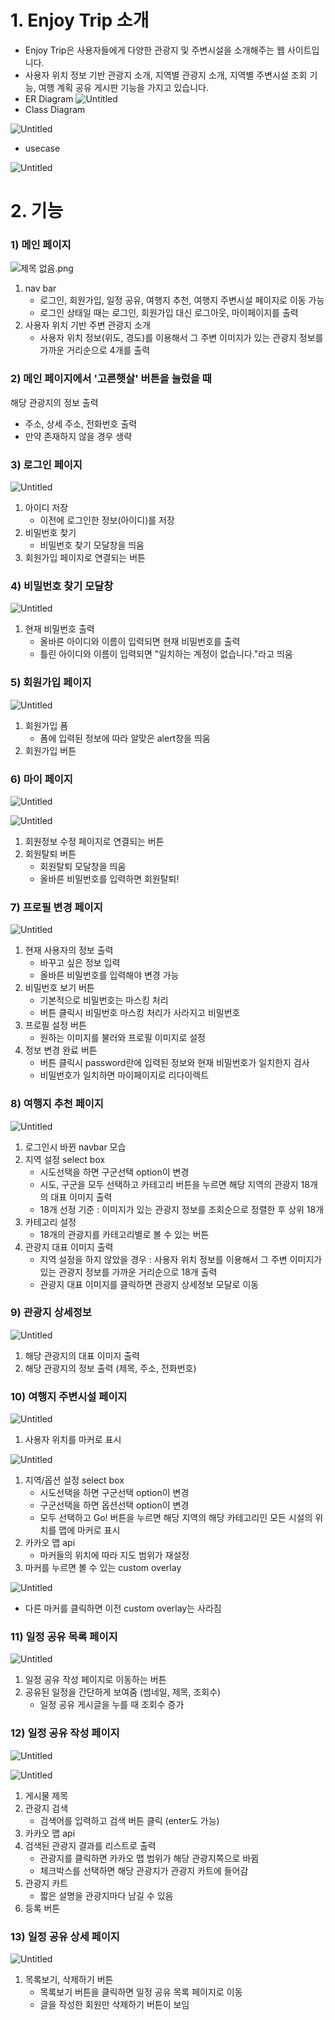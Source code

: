 # **1. Enjoy Trip 소개**

- Enjoy Trip은 사용자들에게 다양한 관광지 및 주변시설을 소개해주는 웹 사이트입니다.
- 사용자 위치 정보 기반 관광지 소개, 지역별 관광지 소개, 지역별 주변시설 조회 기능, 여행 계획 공유 게시판 기능을 가지고 있습니다.
- ER Diagram
  ![Untitled](https://s3-us-west-2.amazonaws.com/secure.notion-static.com/2c9ead7c-6f8f-45eb-9612-436b78bf8a45/Untitled.png)
- Class Diagram

![Untitled](https://s3-us-west-2.amazonaws.com/secure.notion-static.com/629e4726-7a3c-4988-b16f-54a6e6c394d8/Untitled.png)

- usecase

![Untitled](https://s3-us-west-2.amazonaws.com/secure.notion-static.com/e1ffc7f2-ec36-48e6-9aa0-a250ad200702/Untitled.png)

# **2. 기능**

### 1) 메인 페이지

![제목 없음.png](https://s3-us-west-2.amazonaws.com/secure.notion-static.com/e5534192-005d-4252-b5f2-4475001384bc/%EC%A0%9C%EB%AA%A9_%EC%97%86%EC%9D%8C.png)

1. nav bar
   - 로그인, 회원가입, 일정 공유, 여행지 추천, 여행지 주변시설 페이지로 이동 가능
   - 로그인 상태일 때는 로그인, 회원가입 대신 로그아웃, 마이페이지를 출력
2. 사용자 위치 기반 주변 관광지 소개
   - 사용자 위치 정보(위도, 경도)를 이용해서 그 주변 이미지가 있는 관광지 정보를 가까운 거리순으로 4개를 출력

### 2) 메인 페이지에서 '고른햇살' 버튼을 눌렀을 때

해당 관광지의 정보 출력

- 주소, 상세 주소, 전화번호 출력
- 만약 존재하지 않을 경우 생략

### 3) 로그인 페이지

![Untitled](https://s3-us-west-2.amazonaws.com/secure.notion-static.com/fea4ff48-f7bf-4080-9ae0-6a3a3f13d0bd/Untitled.png)

1. 아이디 저장
   - 이전에 로그인한 정보(아이디)를 저장
2. 비밀번호 찾기
   - 비밀번호 찾기 모달창을 띄움
3. 회원가입 페이지로 연결되는 버튼

### 4) 비밀번호 찾기 모달창

![Untitled](https://s3-us-west-2.amazonaws.com/secure.notion-static.com/8d477707-2214-49ef-84c6-f388b36badac/Untitled.png)

1. 현재 비밀번호 출력
   - 올바른 아이디와 이름이 입력되면 현재 비밀번호를 출력
   - 틀린 아이디와 이름이 입력되면 "일치하는 계정이 없습니다."라고 띄움

### 5) 회원가입 페이지

![Untitled](https://s3-us-west-2.amazonaws.com/secure.notion-static.com/2ca9829b-1e2e-4edd-97db-6a56a1c3e507/Untitled.png)

1. 회원가입 폼
   - 폼에 입력된 정보에 따라 알맞은 alert창을 띄움
2. 회원가입 버튼

### 6) 마이 페이지

![Untitled](https://s3-us-west-2.amazonaws.com/secure.notion-static.com/9dac0b7d-d4a4-4870-91c5-a2fec8e848ba/Untitled.png)

![Untitled](https://s3-us-west-2.amazonaws.com/secure.notion-static.com/f3299ffa-790b-4893-9e63-85867ce5b764/Untitled.png)

1. 회원정보 수정 페이지로 연결되는 버튼
2. 회원탈퇴 버튼
   - 회원탈퇴 모달창을 띄움
   - 올바른 비밀번호를 입력하면 회원탈퇴!

### 7) 프로필 변경 페이지

![Untitled](https://s3-us-west-2.amazonaws.com/secure.notion-static.com/88da35fa-80cf-4134-b442-af906a38c534/Untitled.png)

1. 현재 사용자의 정보 출력
   - 바꾸고 싶은 정보 입력
   - 올바른 비밀번호를 입력해야 변경 가능
2. 비밀번호 보기 버튼
   - 기본적으로 비밀번호는 마스킹 처리
   - 버튼 클릭시 비밀번호 마스킹 처리가 사라지고 비밀번호
3. 프로필 설정 버튼
   - 원하는 이미지를 불러와 프로필 이미지로 설정
4. 정보 변경 완료 버튼
   - 버튼 클릭시 password란에 입력된 정보와 현재 비밀번호가 일치한지 검사
   - 비밀번호가 일치하면 마이페이지로 리다이렉트

### 8) 여행지 추천 페이지

![Untitled](https://s3-us-west-2.amazonaws.com/secure.notion-static.com/a09a3bd9-99f8-42c7-abea-59603e1e2ca3/Untitled.png)

1. 로그인시 바뀐 navbar 모습
2. 지역 설정 select box
   - 시도선택을 하면 구군선택 option이 변경
   - 시도, 구군을 모두 선택하고 카테고리 버튼을 누르면 해당 지역의 관광지 18개의 대표 이미지 출력
   - 18개 선정 기준 : 이미지가 있는 관광지 정보를 조회순으로 정렬한 후 상위 18개
3. 카테고리 설정
   - 18개의 관광지를 카테고리별로 볼 수 있는 버튼
4. 관광지 대표 이미지 출력
   - 지역 설정을 하지 않았을 경우 : 사용자 위치 정보를 이용해서 그 주변 이미지가 있는 관광지 정보를 가까운 거리순으로 18개 출력
   - 관광지 대표 이미지를 클릭하면 관광지 상세정보 모달로 이동

### 9) 관광지 상세정보

![Untitled](https://s3-us-west-2.amazonaws.com/secure.notion-static.com/28acea2c-41b8-4c5e-9f0a-cd6bc08de993/Untitled.png)

1. 해당 관광지의 대표 이미지 출력
2. 해당 관광지의 정보 출력 (제목, 주소, 전화번호)

### 10) 여행지 주변시설 페이지

![Untitled](https://s3-us-west-2.amazonaws.com/secure.notion-static.com/8239a0ec-2f64-4bfb-8af7-3e40686ba2d8/Untitled.png)

1. 사용자 위치를 마커로 표시

![Untitled](https://s3-us-west-2.amazonaws.com/secure.notion-static.com/88d9a95a-3b37-4969-a7c5-f84541b89217/Untitled.png)

1. 지역/옵션 설정 select box
   - 시도선택을 하면 구군선택 option이 변경
   - 구군선택을 하면 옵션선택 option이 변경
   - 모두 선택하고 Go! 버튼을 누르면 해당 지역의 해당 카테고리인 모든 시설의 위치를 맵에 마커로 표시
2. 카카오 맵 api
   - 마커들의 위치에 따라 지도 범위가 재설정
3. 마커를 누르면 볼 수 있는 custom overlay

![Untitled](https://s3-us-west-2.amazonaws.com/secure.notion-static.com/239c9cb6-a9c9-4bcd-b0e6-5894fe4057bf/Untitled.png)

- 다른 마커를 클릭하면 이전 custom overlay는 사라짐

### 11) 일정 공유 목록 페이지

![Untitled](https://s3-us-west-2.amazonaws.com/secure.notion-static.com/f1d64ad4-a214-4da9-93a4-2daef699efa5/Untitled.png)

1. 일정 공유 작성 페이지로 이동하는 버튼
2. 공유된 일정을 간단하게 보여줌 (썸네일, 제목, 조회수)
   - 일정 공유 게시글을 누를 때 조회수 증가

### 12) 일정 공유 작성 페이지

![Untitled](https://s3-us-west-2.amazonaws.com/secure.notion-static.com/f914987b-aa65-4a16-8782-8ba6cffeed9e/Untitled.png)

![Untitled](https://s3-us-west-2.amazonaws.com/secure.notion-static.com/35c9e11b-f2cd-4cf3-a883-b0eab336edfd/Untitled.png)

1. 게시물 제목
2. 관광지 검색
   - 검색어를 입력하고 검색 버튼 클릭 (enter도 가능)
3. 카카오 맵 api
4. 검색된 관광지 결과를 리스트로 출력
   - 관광지를 클릭하면 카카오 맵 범위가 해당 관광지쪽으로 바뀜
   - 체크박스를 선택하면 해당 관광지가 관광지 카트에 들어감
5. 관광지 카트
   - 짧은 설명을 관광지마다 남길 수 있음
6. 등록 버튼

### 13) 일정 공유 상세 페이지

![Untitled](https://s3-us-west-2.amazonaws.com/secure.notion-static.com/11061ab1-7551-404b-b3fd-40a713222f58/Untitled.png)

1. 목록보기, 삭제하기 버튼
   - 목록보기 버튼을 클릭하면 일정 공유 목록 페이지로 이동
   - 글을 작성한 회원만 삭제하기 버튼이 보임
